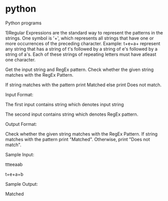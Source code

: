 # python
Python programs

1)Regular Expressions are the standard way to represent the patterns in the strings. One symbol is '+', which represents all strings that have one or more occurrences of the preceding character. Example: t+e+a+ represent any string that has a string of t's followed by a string of e's followed by a string of a's. Each of these strings of repeating letters must have atleast one character.

Get the input string and RegEx pattern. Check whether the given string matches with the RegEx Pattern.

If string matches with the pattern print Matched else print Does not match.

Input Format:

The first input contains string which denotes input string

The second input contains string which denotes RegEx pattern.

Output Format:

Check whether the given string matches with the RegEx Pattern. If string matches with the pattern print "Matched". Otherwise, print "Does not match".

Sample Input:

ttteeaab

t+e+a+b

Sample Output:

Matched
